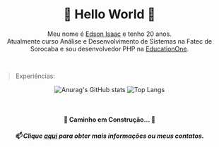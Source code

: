 <h1 align="center">🌟 Hello World 🦖</h1>

<p align="center">
	Meu nome é <a href="https://edssaac.github.io/portfolio/">Edson Isaac</a> e tenho 20 anos. <br>
	Atualmente curso Análise e Desenvolvimento de Sistemas na Fatec de Sorocaba e sou desenvolvedor PHP na <a href="https://education1.com.br/">EducationOne</a>.
</p>

<br>

>Experiências:

<div align="center">

![Anurag's GitHub stats](https://github-readme-stats.vercel.app/api?username=Edssaac&locale=pt-br&show_icons=true&theme=dracula)
![Top Langs](https://github-readme-stats.vercel.app/api/top-langs/?username=Edssaac&locale=pt-br&theme=dracula&layout=compact)

</div>

<br>


<h4 align="center"> 
	🚧  Caminho em Construção...  🚧
</h4>

<h5 align="center">
  📫 Clique <a href="https://edssaac.github.io/Portfolio/">aqui</a> para obter mais informações ou meus contatos.
</h5>

<!--
**Edssaac/Edssaac** is a ✨ _special_ ✨ repository because its `README.md` (this file) appears on your GitHub profile.

Here are some ideas to get you started:

- 🔭 I’m currently working on ...
- 🌱 I’m currently learning ...
- 👯 I’m looking to collaborate on ...
- 🤔 I’m looking for help with ...
- 💬 Ask me about ...
- 📫 How to reach me: ...
- 😄 Pronouns: ...
- ⚡ Fun fact: ...
-->
